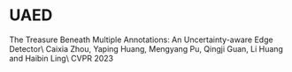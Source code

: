 # UAED
The Treasure Beneath Multiple Annotations: An Uncertainty-aware Edge Detector\\
Caixia Zhou, Yaping Huang, Mengyang Pu, Qingji Guan, Li Huang and Haibin Ling\\
CVPR 2023
